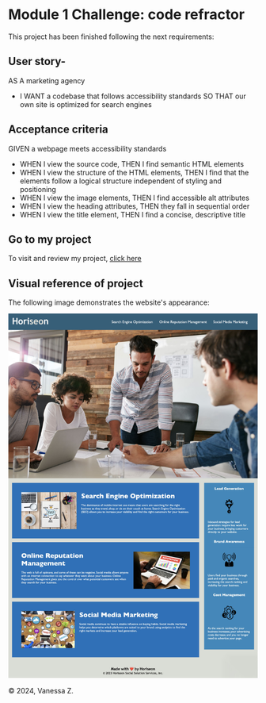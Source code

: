 # Module 1 Challenge: code refractor
This project has been finished following the next requirements:


## User story-

AS A marketing agency
* I WANT a codebase that follows accessibility standards
SO THAT our own site is optimized for search engines

## Acceptance criteria

GIVEN a webpage meets accessibility standards
* WHEN I view the source code,
THEN I find semantic HTML elements
* WHEN I view the structure of the HTML elements,
THEN I find that the elements follow a logical structure independent of styling and positioning
* WHEN I view the image elements,
THEN I find accessible alt attributes
* WHEN I view the heading attributes,
THEN they fall in sequential order
* WHEN I view the title element,
THEN I find a concise, descriptive title

## Go to my project

To visit and review my project, [click here](https://vanzittle.github.io/module1-challenge/Develop)

## Visual reference of project
The following image demonstrates the website's appearance:

![The webpage features header, menu with hover effect, main section and side section, responsiveness has been added for better display on mobile devices](./Develop/assets/images/reference.jpg)

© 2024, Vanessa Z.